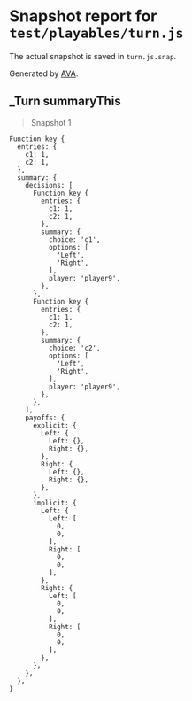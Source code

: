 # Snapshot report for `test/playables/turn.js`

The actual snapshot is saved in `turn.js.snap`.

Generated by [AVA](https://ava.li).

## _Turn summaryThis

> Snapshot 1

    Function key {
      entries: {
        c1: 1,
        c2: 1,
      },
      summary: {
        decisions: [
          Function key {
            entries: {
              c1: 1,
              c2: 1,
            },
            summary: {
              choice: 'c1',
              options: [
                'Left',
                'Right',
              ],
              player: 'player9',
            },
          },
          Function key {
            entries: {
              c1: 1,
              c2: 1,
            },
            summary: {
              choice: 'c2',
              options: [
                'Left',
                'Right',
              ],
              player: 'player9',
            },
          },
        ],
        payoffs: {
          explicit: {
            Left: {
              Left: {},
              Right: {},
            },
            Right: {
              Left: {},
              Right: {},
            },
          },
          implicit: {
            Left: {
              Left: [
                0,
                0,
              ],
              Right: [
                0,
                0,
              ],
            },
            Right: {
              Left: [
                0,
                0,
              ],
              Right: [
                0,
                0,
              ],
            },
          },
        },
      },
    }
